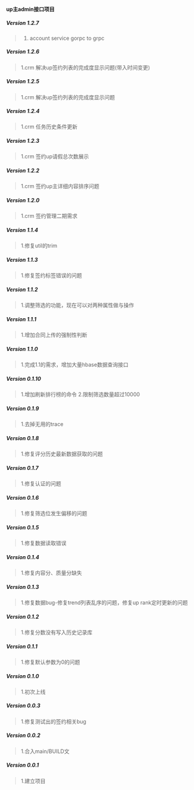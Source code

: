 #### up主admin接口项目

##### Version 1.2.7
> 1. account service gorpc to grpc

##### Version 1.2.6
> 1.crm 解决up签约列表的完成度显示问题(带入时间变更)  

##### Version 1.2.5
> 1.crm 解决up签约列表的完成度显示问题   

##### Version 1.2.4
> 1.crm 任务历史条件更新    

##### Version 1.2.3
> 1.crm 签约up请假总次数展示    

##### Version 1.2.2
> 1.crm 签约up主详细内容排序问题    

##### Version 1.2.0
> 1.crm 签约管理二期需求  

##### Version 1.1.4
> 1.修复util的trim

##### Version 1.1.3
> 1.修复签约标签错误的问题

##### Version 1.1.2
> 1.调整筛选的功能，现在可以对两种属性做与操作

##### Version 1.1.1
> 1.增加合同上传的强制性判断 

##### Version 1.1.0
> 1.完成1.1的需求，增加大量hbase数据查询接口

##### Version 0.1.10
> 1.增加刷新排行榜的命令
> 2.限制筛选数量超过10000

##### Version 0.1.9
> 1.去掉无用的trace

##### Version 0.1.8
> 1.修复评分历史最新数据获取的问题

##### Version 0.1.7
> 1.修复认证的问题

##### Version 0.1.6
> 1.修复筛选位发生偏移的问题

##### Version 0.1.5
> 1.修复数据读取错误

##### Version 0.1.4
> 1.修复内容分、质量分缺失

##### Version 0.1.3
> 1.修复数据bug-修复trend列表乱序的问题，修复up rank定时更新的问题

##### Version 0.1.2
> 1.修复分数没有写入历史记录库

##### Version 0.1.1
> 1.修复默认参数为0的问题

##### Version 0.1.0
> 1.初次上线

##### Version 0.0.3
> 1.修复测试出的签约相关bug

##### Version 0.0.2
> 1.合入main/BUILD文

##### Version 0.0.1
> 1.建立项目
